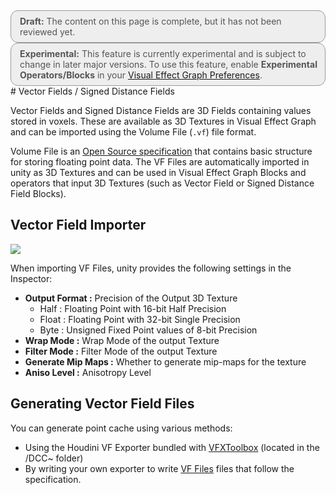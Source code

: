 <div style="border: solid 1px #999; border-radius:12px; background-color:#EEE; padding: 8px; padding-left:14px; color: #555; font-size:14px;"><b>Draft:</b> The content on this page is complete, but it has not been reviewed yet.</div>


<div style="border: solid 1px #999; border-radius:12px; background-color:#EEE; padding: 8px; padding-left:14px; color: #555; font-size:14px;"><b>Experimental:</b> This feature is currently experimental and is subject to change in later major versions. To use this feature, enable <b>Experimental Operators/Blocks</b> in your <a href="VisualEffectPreferences.html">Visual Effect Graph Preferences</a>.</div>
# Vector Fields / Signed Distance Fields

Vector Fields and Signed Distance Fields are 3D Fields containing values stored in voxels. These are available as 3D Textures in Visual Effect Graph and can be imported using the Volume File (`.vf`) file format.

Volume File is an [Open Source specification](https://github.com/peeweek/VectorFieldFile/blob/master/README.md) that contains basic structure for storing floating point data. The VF Files are automatically imported in unity as 3D Textures and can be used in Visual Effect Graph Blocks and operators that input 3D Textures (such as Vector Field or Signed Distance Field Blocks).

## Vector Field Importer

![](Images/VectorFieldInspector.png)

When importing VF Files, unity provides the following settings in the Inspector:

* **Output Format :** Precision of the Output 3D Texture
  * Half : Floating Point with 16-bit Half Precision
  * Float : Floating Point with 32-bit Single Precision
  * Byte : Unsigned Fixed Point values of 8-bit Precision
* **Wrap Mode :** Wrap Mode of the output Texture
* **Filter Mode :** Filter Mode of the output Texture
* **Generate Mip Maps :** Whether to generate mip-maps for the texture
* **Aniso Level :** Anisotropy Level

## Generating Vector Field Files

You can generate point cache using various methods:

- Using the Houdini VF Exporter bundled with [VFXToolbox](https://github.com/Unity-Technologies/VFXToolbox) (located in the /DCC~ folder)
- By writing your own exporter to write [VF Files](https://github.com/peeweek/VectorFieldFile/blob/master/README.md) files that follow the specification.
